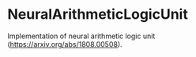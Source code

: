 # NeuralArithmeticLogicUnit
Implementation of neural arithmetic logic unit (https://arxiv.org/abs/1808.00508).
